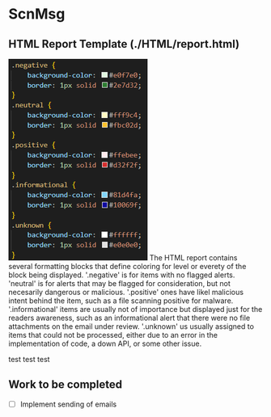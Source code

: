 # ScnMsg

## HTML Report Template (./HTML/report.html)
![Screenshot of the HTML color definitions for categories of detections.](./readme_images/html_coloring.png)
The HTML report contains several formatting blocks that define coloring for level or everety of the block being displayed. '.negative' is for items with no flagged alerts. 'neutral' is for alerts that may be flagged for consideration, but not necesarily dangerous or malicious. '.positive' ones have likel malicious intent behind the item, such as a file scanning positive for malware. '.informational' items are usually not of importance but displayed just for the readers awareness, such as an informational alert that there were no file attachments on the email under review. '.unknown' us usually assigned to items that could not be processed, either due to an error in the implementation of code, a down API, or some other issue.

test test test

## Work to be completed
- [ ] Implement sending of emails